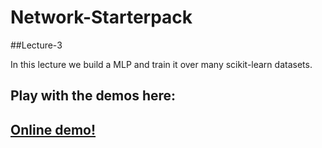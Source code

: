 # Network-Starterpack
##Lecture-3

In this lecture we build a MLP and train it over many scikit-learn datasets.

## Play with the demos here:
## [Online demo!](https://colab.research.google.com/drive/1buVqR52QlPlTCA4Y4JEqqqrt1z7cet9N?usp=sharing)
